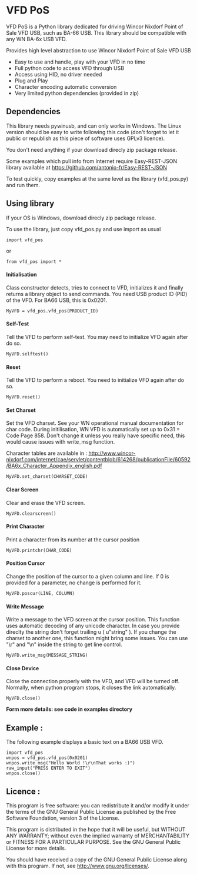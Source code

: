   VFD PoS
===========

VFD PoS is a Python library dedicated for driving Wincor Nixdorf Point of Sale VFD USB, such as BA-66 USB. This library should be compatible with any WN BA-6x USB VFD.

Provides high level abstraction to use Wincor Nixdorf Point of Sale VFD USB

* Easy to use and handle, play with your VFD in no time
* Full python code to access VFD through USB
* Access using HID, no driver needed
* Plug and Play
* Character encoding automatic conversion
* Very limited python dependencies (provided in zip)


## Dependencies

This library needs pywinusb, and can only works in Windows. The Linux version should be easy to write following this code (don't forget to let it public or republish as this piece of software uses GPLv3 licence).

You don't need anything if your download direcly zip package release.

Some examples which pull info from Internet require Easy-REST-JSON library available at 
https://github.com/antonio-fr/Easy-REST-JSON

To test quickly, copy examples at the same level as the library (vfd_pos.py) and run them.

## Using library

If your OS is Windows, download direcly zip package release.

To use the library, just copy vfd_pos.py and use import as usual

    import vfd_pos
    
or

    from vfd_pos import *

#### Initialisation

Class constructor detects, tries to connect to VFD, initializes it and finally returns a library object to send commands. You need USB product ID (PID) of the VFD. For BA66 USB, this is 0x0201.

    MyVFD = vfd_pos.vfd_pos(PRODUCT_ID)


#### Self-Test

Tell the VFD to perform self-test. You may need to initialize VFD again after do so.

    MyVFD.selftest()


#### Reset

Tell the VFD to perform a reboot. You need to initialize VFD again after do so.

    MyVFD.reset()


#### Set Charset

Set the VFD charset. See your WN operational manual documentation for char code.
During initilisation, WN VFD is automatically set up to 0x31 = Code Page 858. Don't change it unless you really have specific need, this would cause issues with write_msg function.

Character tables are available in :
http://www.wincor-nixdorf.com/internet/cae/servlet/contentblob/614268/publicationFile/60592/BA6x_Character_Appendix_english.pdf

    MyVFD.set_charset(CHARSET_CODE)


#### Clear Screen

Clear and erase the VFD screen.

    MyVFD.clearscreen()


#### Print Character

Print a character from its number at the cursor position

    MyVFD.printchr(CHAR_CODE)


#### Position Cursor

Change the position of the cursor to a given column and line. If 0 is provided for a parameter, no change is performed for it.

    MyVFD.poscur(LINE, COLUMN)


#### Write Message

Write a message to the VFD screen at the cursor position. This function uses automatic decoding of any unicode character. In case you provide direclty the string don't forget trailing u (  u"string" ). If you change the charset to another one, this function might bring some issues. You can use "\r" and "\n" inside the string to get line control.

    MyVFD.write_msg(MESSAGE_STRING)


#### Close Device

Close the connection properly with the VFD, and VFD will be turned off. Normally, when python program stops, it closes the link automatically.

    MyVFD.close()


**Form more details: see code in examples directory**


## Example :
The following example displays a basic text on a BA66 USB VFD.

    import vfd_pos
    wnpos = vfd_pos.vfd_pos(0x0201)
    wnpos.write_msg("Hello World !\r\nThat works :)")
    raw_input("PRESS ENTER TO EXIT")
    wnpos.close()


Licence :
----------
This program is free software: you can redistribute it and/or modify
it under the terms of the GNU General Public License as published by
the Free Software Foundation, version 3 of the License.

This program is distributed in the hope that it will be useful,
but WITHOUT ANY WARRANTY; without even the implied warranty of
MERCHANTABILITY or FITNESS FOR A PARTICULAR PURPOSE.  See the
GNU General Public License for more details.

You should have received a copy of the GNU General Public License
along with this program.  If not, see <http://www.gnu.org/licenses/>.
